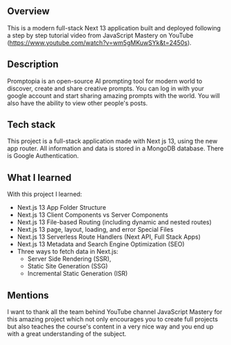 ## Overview

This is a modern full-stack Next 13 application built and deployed following a step by step tutorial video from JavaScript Mastery on YouTube (https://www.youtube.com/watch?v=wm5gMKuwSYk&t=2450s).

## Description

Promptopia is an open-source AI prompting tool for modern world to discover, create and share creative prompts. You can log in with your google account and start sharing amazing prompts with the world. You will also have the ability to view other people's posts.

## Tech stack

This project is a full-stack application made with Next js 13, using the new app router. All information and data is stored in a MongoDB database. There is Google Authentication.

## What I learned

With this project I learned:
- Next.js 13 App Folder Structure
- Next.js 13 Client Components vs Server Components
- Next.js 13 File-based Routing (including dynamic and nested routes)
- Next.js 13 page, layout, loading, and error Special Files
- Next.js 13 Serverless Route Handlers (Next API, Full Stack Apps)
- Next.js 13 Metadata and Search Engine Optimization (SEO)
- Three ways to fetch data in Next.js:
   - Server Side Rendering (SSR),
   - Static Site Generation (SSG)
   - Incremental Static Generation (ISR)

## Mentions

I want to thank all the team behind YouTube channel JavaScript Mastery for this amazing project which not only encourages you to create full projects but also teaches the course's content in a very nice way and you end up with a great understanding of the subject. 